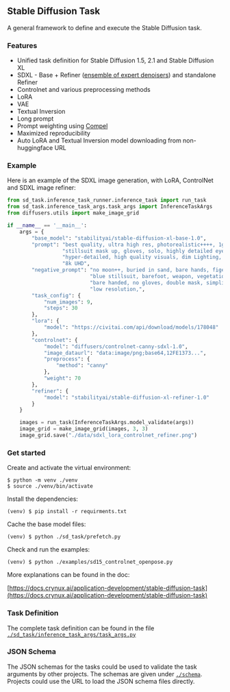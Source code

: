 ## Stable Diffusion Task

A general framework to define and execute the Stable Diffusion task.


### Features

* Unified task definition for Stable Diffusion 1.5, 2.1 and Stable Diffusion XL
* SDXL - Base + Refiner ([ensemble of expert denoisers](https://research.nvidia.com/labs/dir/eDiff-I/)) and standalone Refiner
* Controlnet and various preprocessing methods
* LoRA
* VAE
* Textual Inversion
* Long prompt
* Prompt weighting using [Compel](https://github.com/damian0815/compel)
* Maximized reproducibility
* Auto LoRA and Textual Inversion model downloading from non-huggingface URL


### Example

Here is an example of the SDXL image generation, with LoRA, ControlNet and SDXL image refiner:

```python
from sd_task.inference_task_runner.inference_task import run_task
from sd_task.inference_task_args.task_args import InferenceTaskArgs
from diffusers.utils import make_image_grid

if __name__ == '__main__':
    args = {
        "base_model": "stabilityai/stable-diffusion-xl-base-1.0",
        "prompt": "best quality, ultra high res, photorealistic++++, 1girl, desert, full shot, dark stillsuit, "
                  "stillsuit mask up, gloves, solo, highly detailed eyes,"
                  "hyper-detailed, high quality visuals, dim Lighting, ultra-realistic, sharply focused, octane render,"
                  "8k UHD",
        "negative_prompt": "no moon++, buried in sand, bare hands, figerless gloves, "
                           "blue stillsuit, barefoot, weapon, vegetation, clouds, glowing eyes++, helmet, "
                           "bare handed, no gloves, double mask, simplified, abstract, unrealistic, impressionistic, "
                           "low resolution,",
        "task_config": {
            "num_images": 9,
            "steps": 30
        },
        "lora": {
            "model": "https://civitai.com/api/download/models/178048"
        },
        "controlnet": {
            "model": "diffusers/controlnet-canny-sdxl-1.0",
            "image_dataurl": "data:image/png;base64,12FE1373...",
            "preprocess": {
                "method": "canny"
            },
            "weight": 70
        },
        "refiner": {
            "model": "stabilityai/stable-diffusion-xl-refiner-1.0"
        }
    }

    images = run_task(InferenceTaskArgs.model_validate(args))
    image_grid = make_image_grid(images, 3, 3)
    image_grid.save("./data/sdxl_lora_controlnet_refiner.png")
```


### Get started

Create and activate the virtual environment:
```shell
$ python -m venv ./venv
$ source ./venv/bin/activate
```

Install the dependencies:
```shell
(venv) $ pip install -r requirments.txt
```

Cache the base model files:
```shell
(venv) $ python ./sd_task/prefetch.py
```

Check and run the examples:
```shell
(venv) $ python ./examples/sd15_controlnet_openpose.py
```

More explanations can be found in the doc:

[https://docs.crynux.ai/application-development/stable-diffusion-task](https://docs.crynux.ai/application-development/stable-diffusion-task)

### Task Definition

The complete task definition can be found in the file [```./sd_task/inference_task_args/task_args.py```](sd_task/inference_task_args/task_args.py)

### JSON Schema

The JSON schemas for the tasks could be used to validate the task arguments by other projects.
The schemas are given under [```./schema```](./schema). Projects could use the URL to load the JSON schema files directly.
